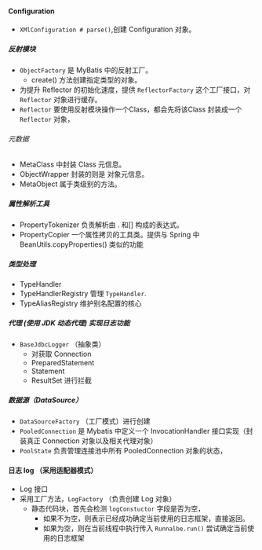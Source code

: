 #### Configuration
- `XMlConfiguration # parse()`,创建 Configuration 对象。

##### 反射模块
- `ObjectFactory` 是 MyBatis 中的反射工厂。
    - create() 方法创建指定类型的对象。
- 为提升 Reflector 的初始化速度，提供 `ReflectorFactory` 这个工厂接口，对 `Reflector` 对象进行缓存。
- `Reflector` 要使用反射模块操作一个Class，都会先将该Class 封装成一个 `Reflector` 对象，

###### 元数据
- MetaClass 中封装 Class 元信息。
- ObjectWrapper 封装的则是 对象元信息。
- MetaObject 属于类级别的方法。

##### 属性解析工具
- PropertyTokenizer 负责解析由 . 和[] 构成的表达式。
- PropertyCopier 一个属性拷贝的工具类。提供与 Spring 中 BeanUtils.copyProperties() 类似的功能

##### 类型处理
- TypeHandler 
- TypeHandlerRegistry 管理 `TypeHandler`.
- TypeAliasRegistry 维护别名配置的核心

##### 代理 (使用 JDK 动态代理) 实现日志功能 
- `BaseJdbcLogger` （抽象类）
  - 对获取 Connection
  - PreparedStatement
  - Statement
  - ResultSet 进行拦截

##### 数据源（DataSource）
- `DataSourceFactory` （工厂模式）进行创建
- `PooledConnection` 是 Mybatis 中定义一个 InvocationHandler 接口实现（封装真正 Connection 对象以及相关代理对象）
- `PoolState` 负责管理连接池中所有 PooledConnection 对象的状态，

#### 日志 log （采用适配器模式）
- Log 接口
- 采用工厂方法，`LogFactory` （负责创建 Log 对象）
  - 静态代码块，首先会检测 `logConstuctor` 字段是否为空，
      - 如果不为空，则表示已经成功确定当前使用的日志框架，直接返回。
      - 如果为空，则在当前线程中执行传入 `Runnalbe.run()` 尝试确定当前使用的日志框架
  